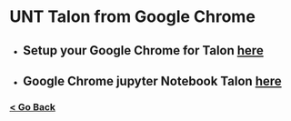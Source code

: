 # UNT Talon from Google Chrome


* ## Setup your Google Chrome for Talon [here](https://github.com/gmihaila/unt_hpc/blob/master/chrome_plugin/setup_google_chrome.md)

* ## Google Chrome jupyter Notebook Talon [here](https://github.com/gmihaila/unt_hpc/blob/master/jupyter_notebook/chrome_jupyter_notebook.md)

### [< Go Back](https://github.com/gmihaila/unt_hpc)

